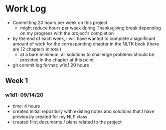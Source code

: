 # Work Log

* Committing 20 hours per week on this project
  * might reduce hours per week during Thanksgiving break depending on my progress with the project's completion
* by the end of each week, I will have wanted to complete a significant amount of work for the corresponding chapter in the NLTK book (there are 12 chapters in total)
  * at a bare minimum, all solutions to challenge problems should be provided in the chapter at this point
* git commit log format: w1d1 20 hours

## Week 1

### w1d1: 09/14/20

* time: 4 hours
* created initial repository with existing notes and solutions that I have previously created for my NLP class
* created first documents / plans related to the project




